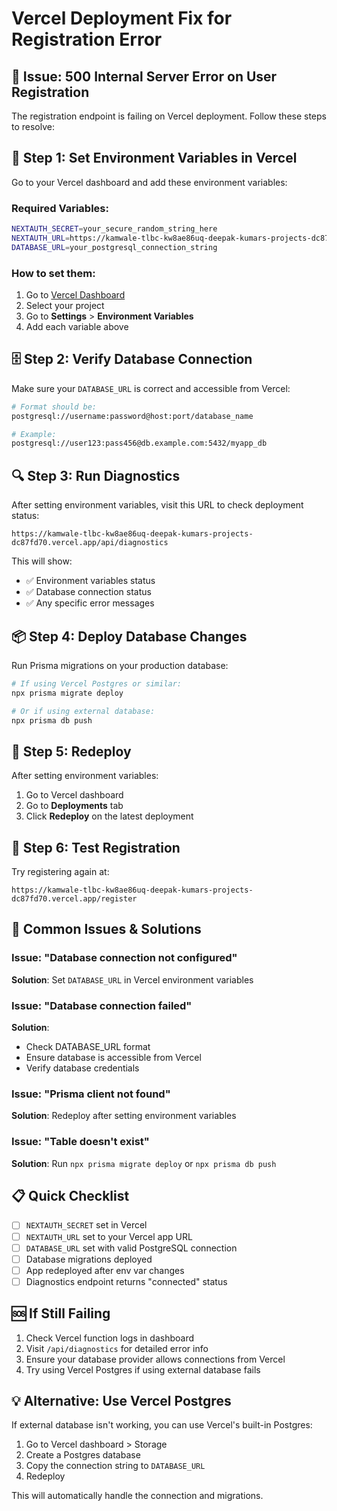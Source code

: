 # Vercel Deployment Fix for Registration Error

## 🚨 **Issue**: 500 Internal Server Error on User Registration

The registration endpoint is failing on Vercel deployment. Follow these steps to resolve:

## 🔧 **Step 1: Set Environment Variables in Vercel**

Go to your Vercel dashboard and add these environment variables:

### Required Variables:
```bash
NEXTAUTH_SECRET=your_secure_random_string_here
NEXTAUTH_URL=https://kamwale-tlbc-kw8ae86uq-deepak-kumars-projects-dc87fd70.vercel.app
DATABASE_URL=your_postgresql_connection_string
```

### How to set them:
1. Go to [Vercel Dashboard](https://vercel.com/dashboard)
2. Select your project
3. Go to **Settings** > **Environment Variables**
4. Add each variable above

## 🗄️ **Step 2: Verify Database Connection**

Make sure your `DATABASE_URL` is correct and accessible from Vercel:

```bash
# Format should be:
postgresql://username:password@host:port/database_name

# Example:
postgresql://user123:pass456@db.example.com:5432/myapp_db
```

## 🔍 **Step 3: Run Diagnostics**

After setting environment variables, visit this URL to check deployment status:
```
https://kamwale-tlbc-kw8ae86uq-deepak-kumars-projects-dc87fd70.vercel.app/api/diagnostics
```

This will show:
- ✅ Environment variables status
- ✅ Database connection status  
- ✅ Any specific error messages

## 📦 **Step 4: Deploy Database Changes**

Run Prisma migrations on your production database:

```bash
# If using Vercel Postgres or similar:
npx prisma migrate deploy

# Or if using external database:
npx prisma db push
```

## 🔄 **Step 5: Redeploy**

After setting environment variables:
1. Go to Vercel dashboard
2. Go to **Deployments** tab
3. Click **Redeploy** on the latest deployment

## 🧪 **Step 6: Test Registration**

Try registering again at:
```
https://kamwale-tlbc-kw8ae86uq-deepak-kumars-projects-dc87fd70.vercel.app/register
```

## 🚨 **Common Issues & Solutions**

### Issue: "Database connection not configured"
**Solution**: Set `DATABASE_URL` in Vercel environment variables

### Issue: "Database connection failed"  
**Solution**: 
- Check DATABASE_URL format
- Ensure database is accessible from Vercel
- Verify database credentials

### Issue: "Prisma client not found"
**Solution**: Redeploy after setting environment variables

### Issue: "Table doesn't exist"
**Solution**: Run `npx prisma migrate deploy` or `npx prisma db push`

## 📋 **Quick Checklist**

- [ ] `NEXTAUTH_SECRET` set in Vercel
- [ ] `NEXTAUTH_URL` set to your Vercel app URL  
- [ ] `DATABASE_URL` set with valid PostgreSQL connection
- [ ] Database migrations deployed
- [ ] App redeployed after env var changes
- [ ] Diagnostics endpoint returns "connected" status

## 🆘 **If Still Failing**

1. Check Vercel function logs in dashboard
2. Visit `/api/diagnostics` for detailed error info
3. Ensure your database provider allows connections from Vercel
4. Try using Vercel Postgres if using external database fails

## 💡 **Alternative: Use Vercel Postgres**

If external database isn't working, you can use Vercel's built-in Postgres:

1. Go to Vercel dashboard > Storage
2. Create a Postgres database
3. Copy the connection string to `DATABASE_URL`
4. Redeploy

This will automatically handle the connection and migrations.
